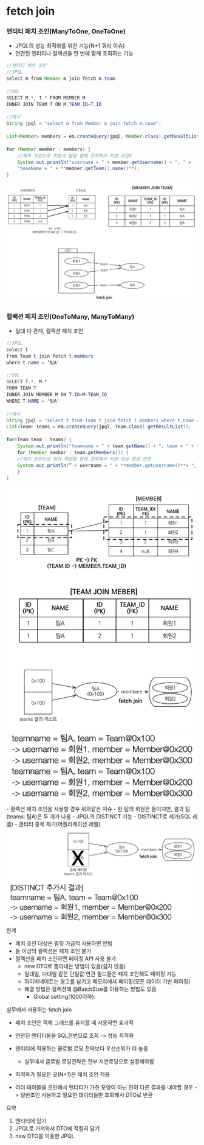 
# fetch join
### 엔티티 패치 조인(ManyToOne, OneToOne)
- JPQL의 성능 최적화를 위한 기능(N+1 쿼리 이슈)
- 연관된 엔티티나 컬렉션을 한 번에 함께 조회하는 기능
```java
//엔티티 페치 조인
//JPQL
select m from Member m join fetch m.team

//SQL
SELECT M.*, T.* FROM MEMBER M
INNER JOIN TEAM T ON M.TEAM_ID=T.ID

//예시
String jpql = "select m from Member m join fetch m.team";

List<Member> members = em.createQuery(jpql, Member.class).getResultList();

for (Member member : members) {
	//페치 조인으로 회원과 팀을 함께 조회해서 지연 로딩X
	System.out.println("username = " + member.getUsername() + ", " +
	"teamName = " + **member.getTeam().name()**);
}
```
![](Users/navill/Documents/Obsidian%20Vault/Pasted%20image%2020231221171749.png)

### 컬랙션 패치 조인(OneToMany, ManyToMany)
- 일대 다 관계, 컬랙션 패치 조인
```java
//JPQL
select t
from Team t join fetch t.members
where t.name = ‘팀A'

//SQL
SELECT T.*, M.*
FROM TEAM T
INNER JOIN MEMBER M ON T.ID=M.TEAM_ID
WHERE T.NAME = '팀A'

//예시
String jpql = "select t from Team t join fetch t.members where t.name = '팀A'"
List<Team> teams = em.createQuery(jpql, Team.class).getResultList();

for(Team team : teams) {
	System.out.println("teamname = " + team.getName() + ", team = " + team);
	for (Member member : team.getMembers()) {
	//페치 조인으로 팀과 회원을 함께 조회해서 지연 로딩 발생 안함
	System.out.println(“-> username = " + **member.getUsername()**+ ", member = " + member);
	}
}

```
![](Users/navill/Documents/Obsidian%20Vault/Pasted%20image%2020231221172947.png)
![](Users/navill/Documents/Obsidian%20Vault/Pasted%20image%2020231221173155.png)- 컬렉션 패치 조인을 사용할 경우 위와같은 이슈
	- 한 팀의 회원은 둘이지만, 결과 팀(teams: 팀A)은 두 개가 나옴
	- JPQL의 DISTINCT 기능
		- DISTINCT로 제거(SQL 레벨)
		- 엔티티 중복 제거(어플리케이션 레벨)
![](Users/navill/Documents/Obsidian%20Vault/Pasted%20image%2020231221174841.png)
한계
- 패치 조인 대상은 별칭 가급적 사용하면 안됨
- 둘 이상의 컬렉션은 패치 조인 불가
- 컬렉션을 패치 조인하면 페이징 API 사용 불가
	- new DTO로 뽑아내는 방법이 있음(쉽지 않음)
	- 일대일, 다대일 같은 단일값 연관 필드들은 패치 조인해도 페이징 가능
	- 하이버네이트는 경고를 남기고 메모리에서 페이징(모든 데이터 기반 페이징)
	- 해결 방법은 컬랙션에 @BatchSize를 이용하는 방법도 있음
		- Global setting(1000이하): <property name="hibernate.default_batch_fetch_size" value="100" >



실무에서 사용하는 fetch join
- 패치 조인은 객체 그래프를 유지할 때 사용하면 효과적

- 연관된 엔티티들을 SQL한번으로 조회 -> 성능 최적화
- 엔티티에 적용하는 클로벌 로딩 전략보다 우선순위가 더 높음
	- 실무에서 글로벌 로딩전략은 전부 지연로딩으로 설정해야함
- 최적화가 필요한 곳(N+1)은 패치 조인 적용

- 여러 테이블을 조인해서 엔티티가 가진 모양이 아닌 전혀 다른 결과를 내야할 경우 -> 일반조인 사용하고 필요한 데이터들만 조회해서 DTO로 반환 

요약
1. 엔티티에 담기
2. JPQL로 가져와서 DTO에 적절히 담기
3. new DTO를 이용한 JPQL

